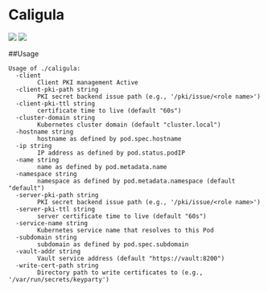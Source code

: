 # Caligula
[![](https://images.microbadger.com/badges/version/keyparty/caligula.svg)](https://hub.docker.com/r/keyparty/caligula "caligula")
[![](https://images.microbadger.com/badges/image/keyparty/caligula.svg)](https://microbadger.com/images/keyparty/caligula "caligula")

##Usage

```
Usage of ./caligula:
  -client
    	Client PKI management Active
  -client-pki-path string
    	PKI secret backend issue path (e.g., '/pki/issue/<role name>')
  -client-pki-ttl string
    	certificate time to live (default "60s")
  -cluster-domain string
    	Kubernetes cluster domain (default "cluster.local")
  -hostname string
    	hostname as defined by pod.spec.hostname
  -ip string
    	IP address as defined by pod.status.podIP
  -name string
    	name as defined by pod.metadata.name
  -namespace string
    	namespace as defined by pod.metadata.namespace (default "default")
  -server-pki-path string
    	PKI secret backend issue path (e.g., '/pki/issue/<role name>')
  -server-pki-ttl string
    	server certificate time to live (default "60s")
  -service-name string
    	Kubernetes service name that resolves to this Pod
  -subdomain string
    	subdomain as defined by pod.spec.subdomain
  -vault-addr string
    	Vault service address (default "https://vault:8200")
  -write-cert-path string
    	Directory path to write certificates to (e.g., '/var/run/secrets/keyparty')
```

